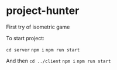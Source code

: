 # project-hunter
First try of isometric game

To start project:

`cd server`
`npm i`
`npm run start`

And then
`cd ../client`
`npm i`
`npm run start`
